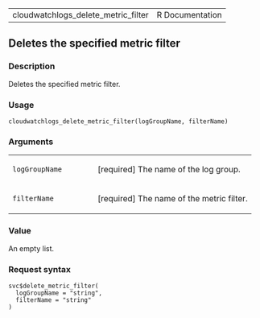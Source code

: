 <table style="width: 100%;">
<tbody>
<tr class="odd">
<td>cloudwatchlogs_delete_metric_filter</td>
<td style="text-align: right;">R Documentation</td>
</tr>
</tbody>
</table>

## Deletes the specified metric filter

### Description

Deletes the specified metric filter.

### Usage

    cloudwatchlogs_delete_metric_filter(logGroupName, filterName)

### Arguments

<table>
<colgroup>
<col style="width: 35%" />
<col style="width: 65%" />
</colgroup>
<tbody>
<tr class="odd">
<td><code
id="cloudwatchlogs_delete_metric_filter_:_logGroupName">logGroupName</code></td>
<td><p>[required] The name of the log group.</p></td>
</tr>
<tr class="even">
<td><code
id="cloudwatchlogs_delete_metric_filter_:_filterName">filterName</code></td>
<td><p>[required] The name of the metric filter.</p></td>
</tr>
</tbody>
</table>

### Value

An empty list.

### Request syntax

    svc$delete_metric_filter(
      logGroupName = "string",
      filterName = "string"
    )
